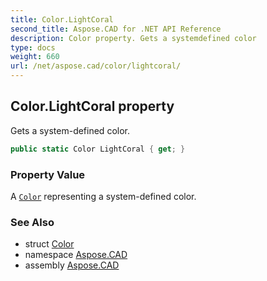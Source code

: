 ```yaml
---
title: Color.LightCoral
second_title: Aspose.CAD for .NET API Reference
description: Color property. Gets a systemdefined color
type: docs
weight: 660
url: /net/aspose.cad/color/lightcoral/
---
```

## Color.LightCoral property

Gets a system-defined color.

```csharp
public static Color LightCoral { get; }
```

### Property Value

A [`Color`](../) representing a system-defined color.

### See Also

* struct [Color](../)
* namespace [Aspose.CAD](../../../aspose.cad/)
* assembly [Aspose.CAD](../../../)


